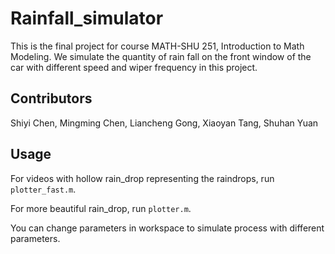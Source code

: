 # Rainfall_simulator
This is the final project for course MATH-SHU 251, Introduction to Math Modeling. We simulate the quantity of rain fall on the front window of the car with different speed and wiper frequency in this project.

## Contributors
Shiyi Chen, Mingming Chen, Liancheng Gong, Xiaoyan Tang, Shuhan Yuan

## Usage
For videos with hollow rain_drop representing the raindrops, run `plotter_fast.m`.

For more beautiful rain_drop, run `plotter.m`.

You can change parameters in workspace to simulate process with different parameters.
